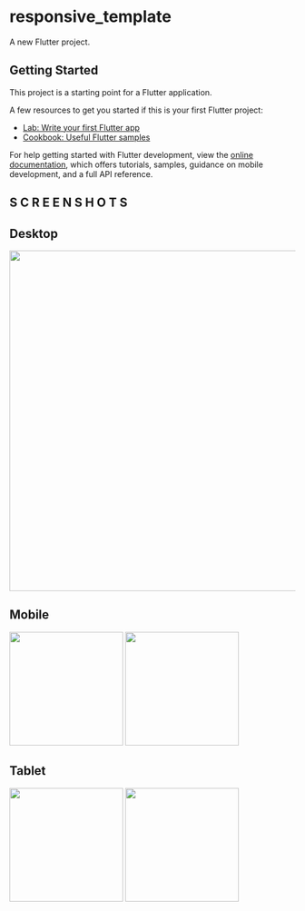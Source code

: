 # responsive_template

A new Flutter project.

## Getting Started

This project is a starting point for a Flutter application.

A few resources to get you started if this is your first Flutter project:

- [Lab: Write your first Flutter app](https://docs.flutter.dev/get-started/codelab)
- [Cookbook: Useful Flutter samples](https://docs.flutter.dev/cookbook)

For help getting started with Flutter development, view the
[online documentation](https://docs.flutter.dev/), which offers tutorials,
samples, guidance on mobile development, and a full API reference.

## S C R E E N  S H O T S

## Desktop

<img src="https://github.com/RasZarky/responsive-ui-template/assets/83512618/a68badc0-e87d-4cb0-8870-e549e3b40f38" width="600" heigth="400">

## Mobile

<img src="https://github.com/RasZarky/responsive-ui-template/assets/83512618/a4d803f3-3740-42b7-832e-46ff539a6664" width="200" heigth="400">

<img src="https://github.com/RasZarky/responsive-ui-template/assets/83512618/83234aa4-3202-4262-8532-533d8d943926" width="200" heigth="400">

## Tablet

<img src="https://github.com/RasZarky/responsive-ui-template/assets/83512618/9e6e8bfd-685d-4b08-8295-de709eb5fa0d" width="200" heigth="400">

<img src="https://github.com/RasZarky/responsive-ui-template/assets/83512618/694479be-e036-4763-9dae-3c97728d6720" width="200" heigth="400">


